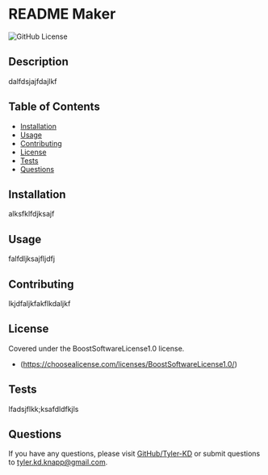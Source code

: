 # README Maker
![GitHub License](https://img.shields.io/badge/license-BoostSoftwareLicense1.0-green.svg)
## Description
dalfdsjajfdajlkf
## Table of Contents
* [Installation](#installation)
* [Usage](#usage)
* [Contributing](#contributing)
* [License](#license)
* [Tests](#tests)
* [Questions](#questions)
## Installation
alksfklfdjksajf
## Usage
falfdljksajfljdfj
## Contributing
lkjdfaljkfakflkdaljkf
## License
Covered under the BoostSoftwareLicense1.0 license.

* (https://choosealicense.com/licenses/BoostSoftwareLicense1.0/)

## Tests
lfadsjflkk;ksafdldfkjls
## Questions
If you have any questions, please visit [GitHub/Tyler-KD](https://github.com/Tyler-KD) or submit questions to tyler.kd.knapp@gmail.com.
